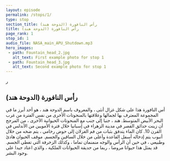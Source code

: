 ```yaml
---
layout: episode
permalink: /stops/1/
type: stop
section_title: رأس النافورة (الدوحة هند)
title: رأس النافورة (الدوحة هند)
page_rank: 1
stop_id: 1
audio_file: NASA_main_APU_Shutdown.mp3
hero_images:
 - path: Fountain_head_2.jpg
   alt_text: First example photo for stop 1
 - path: Fountain_head_3.jpg
   alt_text: Second example photo for stop 1
---
```


ر

## رأس النافورة (الدوحة هند)

أس النافورة هذا على شكل غزال أنثى ، والمعروف باسم الدوحة هند ، هو أحد أبرز ما في المجموعة المعترف بها لجمالها وعلاقتها بالمنحوتات الأخرى من نفس الفترة من غرب البحر الأبيض المتوسط. هند ، جنبا إلى جنب مع المنحوتات الحيوانية الأخرى ، من المرجح أن زينت حدائق القصر في مدينة الزهراء في إسبانيا خلال فترة الأمويين من الأندلس في القرن 10. كان الماء يتدفق بثبات من فم الغزلان إلى حوض رخامي ، يتم ضخه من خلال أنبوب يتم إدخاله أسفل القاعدة وأعلى من خلال الساقين والجسم. موقف الحيوان هادئ وطبيعي ، في حين أن الرأس والوجه منمنمان تماما ، وكذلك الزخرفة التي تغطي الجسم. قد يمثل هذا حيوانا مروضا ، ربما من حديقة الحيوانات الملكية ، والذي اعتاد جيدا على وجود البشر.
